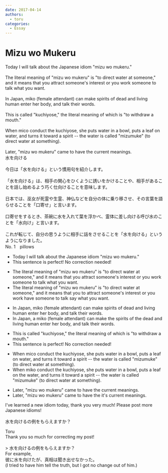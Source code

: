 ```yaml
---
date: 2017-04-14
authors:
  - toru
categories:
  - Essay
---
```


<h1 id="subject_show">Mizu wo Mukeru</h1>
<div class="date" hidden>Apr 14, 2017 17:17</div>
<div id="post"><div id="body_show_ori">
Today I will talk about the Japanese idiom "mizu wo mukeru."<br/><br/>The literal meaning of "mizu wo mukeru" is "to direct water at someone," and it means that you attract someone's interest or you work someone to talk what you want.<br/><br/>In Japan, miko (female attendant) can make spirits of dead and living human enter her body, and talk their words.<br/><br/>This is called "kuchiyose," the literal meaning of which is "to withdraw a mouth."<br/><br/>When mico conduct the kuchiyose, she puts water in a bowl, puts a leaf on water, and turns it toward a spirit -- the water is called "mizumuke" (to direct water at something).<br/><br/>Later, "mizu wo mukeru" came to have the current meanings.
</div></div>

<!-- more -->

<div id="post_ja"><div id="body_show_mo">
水を向ける<br/><br/>今日は「水を向ける」という慣用句を紹介します。<br/><br/>「水を向ける」は、相手の関心をひくように誘いをかけることや、相手があることを話し始めるよう巧く仕向けることを意味します。<br/><br/>日本では、巫女が死霊や生霊、神仏などを自分の体に乗り移させ、その言葉を語らせることを「口寄せ」と言います。<br/><br/>口寄せをするとき、茶碗に水を入れて葉を浮かべ、霊体に差し向ける呼び水のことを「水向け」と言います。<br/><br/>これが転じて、自分の思うように相手に話をさせることを「水を向ける」というようになりました。
</div></div>
<div id="block"><div class="first_name"> No. 1　<span class="just_name">pillows</span></div><div id="block2">
<ul class="correction_field">
<li class="incorrect">Today I will talk about the Japanese idiom "mizu wo mukeru."</li>
<li class="corrected perfect">This sentence is perfect! No correction needed!</li>
</ul>
<ul class="correction_field">
<li class="incorrect">The literal meaning of "mizu wo mukeru" is "to direct water at someone," and it means that you attract someone's interest or you work someone to talk what you want.</li>
<li class="corrected correct">
The literal meaning of "mizu wo mukeru" is "to direct water at someone," and it means<span class="sline"> that you</span> <span class="f_red">to</span> attract someone's interest or <span class="sline">you work</span> <span class="f_red">have</span> someone <span class="sline">to talk </span><span class="f_red">say</span> what you want.
</li>
</ul>
<ul class="correction_field">
<li class="incorrect">In Japan, miko (female attendant) can make spirits of dead and living human enter her body, and talk their words.</li>
<li class="corrected correct">
In Japan, <span class="f_red">a</span> miko (female attendant) can make <span class="f_red">the</span> spirits of <span class="f_red">the</span> dead and living <span class="sline">human</span> enter her body, and talk<span class="sline"> their words.</span>
</li>
</ul>
<ul class="correction_field">
<li class="incorrect">This is called "kuchiyose," the literal meaning of which is "to withdraw a mouth."</li>
<li class="corrected perfect">This sentence is perfect! No correction needed!</li>
</ul>
<ul class="correction_field">
<li class="incorrect">When mico conduct the kuchiyose, she puts water in a bowl, puts a leaf on water, and turns it toward a spirit -- the water is called "mizumuke" (to direct water at something).</li>
<li class="corrected correct">
When mi<span class="f_red">k</span>o conduct the kuchiyose, she puts water in a bowl, puts a leaf on <span class="f_red">the</span> water, and turns it toward a spirit -- the water is called "mizumuke" (to direct water at something).
</li>
</ul>
<ul class="correction_field">
<li class="incorrect">Later, "mizu wo mukeru" came to have the current meanings.</li>
<li class="corrected correct">
Later, "mizu wo mukeru" came to have <span class="sline">the</span> <span class="f_red">it's</span> current meaning<span class="sline">s</span>.
</li>
</ul>
<p class="comment_small">
 I've learned a new idiom today, thank you very much!  Please post more Japanese idioms!
 <br/>
 <br/>
 水を向けるの例をもらえますか？
 <br/>
</p>

</div><div class="name"><span class="just_name">Toru</span><br>
Thank you so much for correcting my post!<br/><br/>&gt; 水を向けるの例をもらえますか？<br/>For example,<br/>彼に水を向けたが、真相は聞き出せなかった。<br/>(I tried to have him tell the truth, but I got no change out of him.)
</div>
</div>
